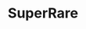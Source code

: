 ---
title: SuperRare
permalink: /SuperRare
type: Class
subclass-of: /RarityLevel
enumeration-member: true
subclass-chain:
  - https://schema.org/Thing
  - https://schema.org/Intangible
  - https://schema.org/Enumeration
class-comment: |
  The super rare rarity level. This is the secound highest rarity. 
  The next lower rarity is  <a href="/Rare" class="context-cd">Rare</a>.
  The next higher rarity is <a href="/SuperSuperRare" class="context-cd">SuperSuperRare</a>.
---
